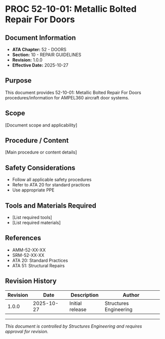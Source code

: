 # PROC 52-10-01: Metallic Bolted Repair For Doors

## Document Information

- **ATA Chapter:** 52 - DOORS
- **Section:** 10 - REPAIR GUIDELINES
- **Revision:** 1.0.0
- **Effective Date:** 2025-10-27

## Purpose

This document provides 52-10-01: Metallic Bolted Repair For Doors procedures/information for AMPEL360 aircraft door systems.

## Scope

[Document scope and applicability]

## Procedure / Content

[Main procedure or content details]

## Safety Considerations

- Follow all applicable safety procedures
- Refer to ATA 20 for standard practices
- Use appropriate PPE

## Tools and Materials Required

- [List required tools]
- [List required materials]

## References

- AMM-52-XX-XX
- SRM-52-XX-XX
- ATA 20: Standard Practices
- ATA 51: Structural Repairs

## Revision History

| Revision | Date       | Description    | Author                 |
|----------|------------|----------------|------------------------|
| 1.0.0    | 2025-10-27 | Initial release| Structures Engineering |

---

*This document is controlled by Structures Engineering and requires approval for revision.*
